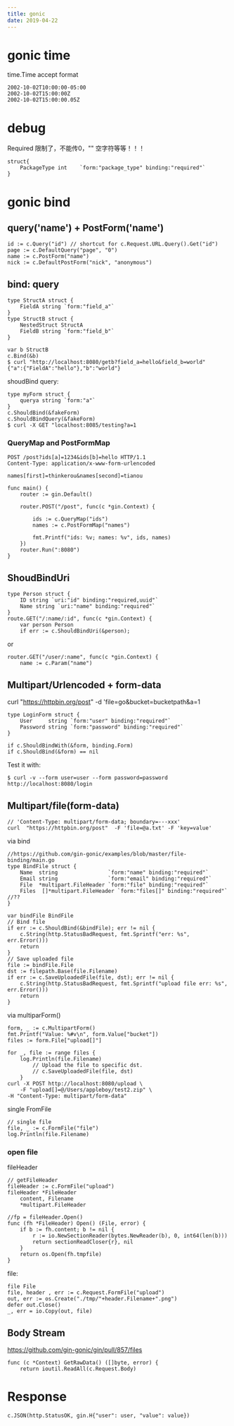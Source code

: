 ```yaml
---
title: gonic
date: 2019-04-22
---
```

# gonic time
time.Time accept format

    2002-10-02T10:00:00-05:00
    2002-10-02T15:00:00Z
    2002-10-02T15:00:00.05Z

# debug
Required 限制了，不能传0，"" 空字符等等！！！

    struct{
        PackageType int    `form:"package_type" binding:"required"`
    }

# gonic bind

## query('name') + PostForm('name')

    id := c.Query("id") // shortcut for c.Request.URL.Query().Get("id")
    page := c.DefaultQuery("page", "0")
    name := c.PostForm("name")
    nick := c.DefaultPostForm("nick", "anonymous")

## bind: query

    type StructA struct {
        FieldA string `form:"field_a"`
    }
    type StructB struct {
        NestedStruct StructA
        FieldB string `form:"field_b"`
    }

    var b StructB
    c.Bind(&b)
    $ curl "http://localhost:8080/getb?field_a=hello&field_b=world"
    {"a":{"FieldA":"hello"},"b":"world"}

shoudBind query:

    type myForm struct {
        querya string `form:"a"`
    }
    c.ShouldBind(&fakeForm)
    c.ShouldBindQuery(&fakeForm) 
    $ curl -X GET "localhost:8085/testing?a=1

### QueryMap and PostFormMap
    POST /post?ids[a]=1234&ids[b]=hello HTTP/1.1
    Content-Type: application/x-www-form-urlencoded

    names[first]=thinkerou&names[second]=tianou

    func main() {
        router := gin.Default()

        router.POST("/post", func(c *gin.Context) {

            ids := c.QueryMap("ids")
            names := c.PostFormMap("names")

            fmt.Printf("ids: %v; names: %v", ids, names)
        })
        router.Run(":8080")
    }

## ShoudBindUri

    type Person struct {
        ID string `uri:"id" binding:"required,uuid"`
        Name string `uri:"name" binding:"required"`
    }
    route.GET("/:name/:id", func(c *gin.Context) {
		var person Person
		if err := c.ShouldBindUri(&person);

or 

    router.GET("/user/:name", func(c *gin.Context) {
		name := c.Param("name")

## Multipart/Urlencoded + form-data
curl  "https://httpbin.org/post"  -d 'file=go&bucket=bucketpath&a=1

    type LoginForm struct {
        User     string `form:"user" binding:"required"`
        Password string `form:"password" binding:"required"`
    }

    if c.ShouldBindWith(&form, binding.Form)
    if c.ShouldBind(&form) == nil 

Test it with:

    $ curl -v --form user=user --form password=password http://localhost:8080/login

## Multipart/file(form-data)
    // 'Content-Type: multipart/form-data; boundary=---xxx'
    curl  "https://httpbin.org/post"  -F 'file=@a.txt' -F 'key=value'

via bind

    //https://github.com/gin-gonic/examples/blob/master/file-binding/main.go
    type BindFile struct {
        Name  string                `form:"name" binding:"required"`
        Email string                `form:"email" binding:"required"`
        File  *multipart.FileHeader `form:"file" binding:"required"`
        Files  []*multipart.FileHeader `form:"files[]" binding:"required"` //??
    }

    var bindFile BindFile
    // Bind file
    if err := c.ShouldBind(&bindFile); err != nil {
        c.String(http.StatusBadRequest, fmt.Sprintf("err: %s", err.Error()))
        return
    }
    // Save uploaded file
    file := bindFile.File
    dst := filepath.Base(file.Filename)
    if err := c.SaveUploadedFile(file, dst); err != nil {
        c.String(http.StatusBadRequest, fmt.Sprintf("upload file err: %s", err.Error()))
        return
    }


via multiparForm()

    form, _ := c.MultipartForm()
    fmt.Printf("Value: %#v\n", form.Value["bucket"])
    files := form.File["upload[]"]

    for _, file := range files {
        log.Println(file.Filename)
			// Upload the file to specific dst.
			// c.SaveUploadedFile(file, dst)
		}
    curl -X POST http://localhost:8080/upload \
        -F "upload[]=@/Users/appleboy/test2.zip" \
    -H "Content-Type: multipart/form-data"

single FromFile

    // single file
    file, _ := c.FormFile("file")
    log.Println(file.Filename)

### open file
fileHeader

    // getFileHeader
    fileHeader := c.FormFile("upload")
    fileHeader *FileHeader
        content, Filename
        *multipart.FileHeader

    //fp = fileHeader.Open()
    func (fh *FileHeader) Open() (File, error) {
        if b := fh.content; b != nil {
            r := io.NewSectionReader(bytes.NewReader(b), 0, int64(len(b)))
            return sectionReadCloser{r}, nil
        }
        return os.Open(fh.tmpfile)
    }

file:

    file File
    file, header , err := c.Request.FormFile("upload")
    out, err := os.Create("./tmp/"+header.Filename+".png")
    defer out.Close()
    _, err = io.Copy(out, file)


## Body Stream
https://github.com/gin-gonic/gin/pull/857/files

    func (c *Context) GetRawData() ([]byte, error) {
        return ioutil.ReadAll(c.Request.Body)

# Response
    c.JSON(http.StatusOK, gin.H{"user": user, "value": value})
